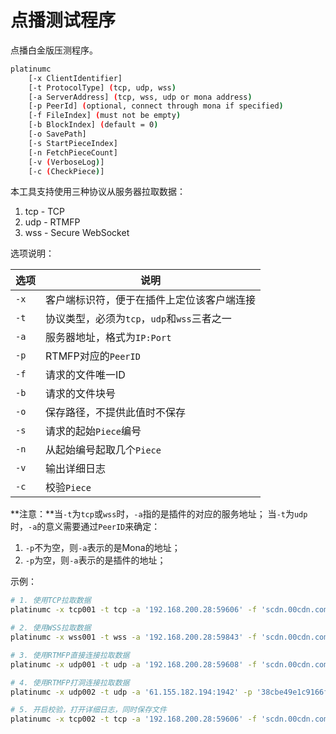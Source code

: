 # 点播测试程序

点播白金版压测程序。

```sh
platinumc
    [-x ClientIdentifier]
    [-t ProtocolType] (tcp, udp, wss)
    [-a ServerAddress] (tcp, wss, udp or mona address)
    [-p PeerId] (optional, connect through mona if specified)
    [-f FileIndex] (must not be empty)
    [-b BlockIndex] (default = 0)
    [-o SavePath]
    [-s StartPieceIndex]
    [-n FetchPieceCount]
    [-v (VerboseLog)]
    [-c (CheckPiece)]
```

本工具支持使用三种协议从服务器拉取数据：

1. tcp - TCP
2. udp - RTMFP
3. wss - Secure WebSocket

选项说明：

| 选项 | 说明                          |
|-----|-------------------------------|
|`-x` | 客户端标识符，便于在插件上定位该客户端连接    |
|`-t` | 协议类型，必须为`tcp`，`udp`和`wss`三者之一 |
|`-a` | 服务器地址，格式为`IP:Port` |
|`-p` | RTMFP对应的`PeerID` |
|`-f` | 请求的文件唯一ID |
|`-b` | 请求的文件块号 |
|`-o` | 保存路径，不提供此值时不保存 |
|`-s` | 请求的起始`Piece`编号 |
|`-n` | 从起始编号起取几个`Piece` |
|`-v` | 输出详细日志 |
|`-c` | 校验`Piece` |

**注意：**当`-t`为`tcp`或`wss`时，`-a`指的是插件的对应的服务地址；
当`-t`为`udp`时，`-a`的意义需要通过`PeerID`来确定：

1. `-p`不为空，则`-a`表示的是Mona的地址；
2. `-p`为空，则`-a`表示的是插件的地址；

示例：

```sh
# 1. 使用TCP拉取数据
platinumc -x tcp001 -t tcp -a '192.168.200.28:59606' -f 'scdn.00cdn.com/p2p/test/1.mp4' -b 0

# 2. 使用WSS拉取数据
platinumc -x wss001 -t wss -a '192.168.200.28:59843' -f 'scdn.00cdn.com/p2p/test/1.mp4' -b 0

# 3. 使用RTMFP直接连接拉取数据
platinumc -x udp001 -t udp -a '192.168.200.28:59608' -f 'scdn.00cdn.com/p2p/test/1.mp4' -b 0

# 4. 使用RTMFP打洞连接拉取数据
platinumc -x udp002 -t udp -a '61.155.182.194:1942' -p '38cbe49e1c9166f4bb4311204f4a284e7b1e1f43f8cb263ce15ddabde463c36b' -f 'scdn.00cdn.com/p2p/test/1.mp4' -b 0

# 5. 开启校验，打开详细日志，同时保存文件
platinumc -x tcp002 -t tcp -a '192.168.200.28:59606' -f 'scdn.00cdn.com/p2p/test/1.mp4' -b 0 -cv -o /tmp/1.mp4
```